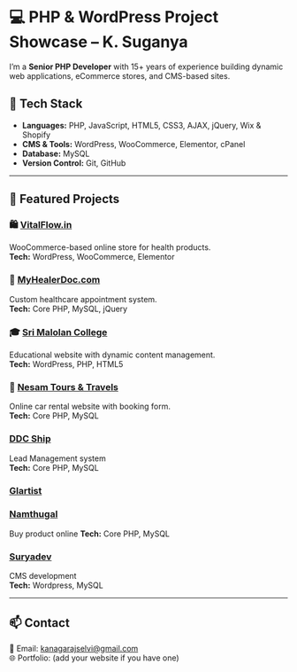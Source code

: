 # 💻 PHP & WordPress Project Showcase – K. Suganya

I’m a **Senior PHP Developer** with 15+ years of experience building dynamic web applications, eCommerce stores, and CMS-based sites.

## 🧩 Tech Stack
- **Languages:** PHP, JavaScript, HTML5, CSS3, AJAX, jQuery, Wix & Shopify
- **CMS & Tools:** WordPress, WooCommerce, Elementor, cPanel  
- **Database:** MySQL  
- **Version Control:** Git, GitHub  

---

## 🚀 Featured Projects

### 🛍️ [VitalFlow.in](https://vitalflow.in)
WooCommerce-based online store for health products.  
**Tech:** WordPress, WooCommerce, Elementor  

### 🏥 [MyHealerDoc.com](https://myhealerdoc.com)
Custom healthcare appointment system.  
**Tech:** Core PHP, MySQL, jQuery  

### 🎓 [Sri Malolan College](http://www.srimalolancollege.ac.in)
Educational website with dynamic content management.  
**Tech:** WordPress, PHP, HTML5  

### 🚗 [Nesam Tours & Travels](https://nesamtoursandtravels.com)
Online car rental website with booking form.  
**Tech:** Core PHP, MySQL  

### [DDC Ship](https://ddcship.com/admin)
Lead Management system  
**Tech:** Core PHP, MySQL  

### [Glartist](https://glartist.in/)
### [Namthugal](https://namthugal.com/)
Buy product online
**Tech:** Core PHP, MySQL  

### [Suryadev](https://suryadev.in/)
CMS development  
**Tech:** Wordpress, MySQL  

---

## 📫 Contact
📧 Email: kanagarajselvi@gmail.com  
🌐 Portfolio: (add your website if you have one)
